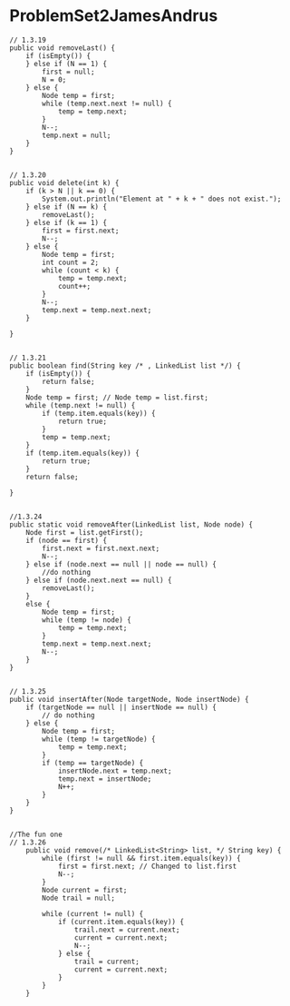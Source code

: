 # ProblemSet2JamesAndrus


	// 1.3.19
	public void removeLast() {
		if (isEmpty()) {
		} else if (N == 1) {
			first = null;
			N = 0;
		} else {
			Node temp = first;
			while (temp.next.next != null) {
				temp = temp.next;
			}
			N--;
			temp.next = null;
		}
	}
	
	
	// 1.3.20
	public void delete(int k) {
		if (k > N || k == 0) {
			System.out.println("Element at " + k + " does not exist.");
		} else if (N == k) {
			removeLast();
		} else if (k == 1) {
			first = first.next;
			N--;
		} else {
			Node temp = first;
			int count = 2;
			while (count < k) {
				temp = temp.next;
				count++;
			}
			N--;
			temp.next = temp.next.next;
		}

	}
	
	
	// 1.3.21
	public boolean find(String key /* , LinkedList list */) {
		if (isEmpty()) {
			return false;
		}
		Node temp = first; // Node temp = list.first;
		while (temp.next != null) {
			if (temp.item.equals(key)) {
				return true;
			}
			temp = temp.next;
		}
		if (temp.item.equals(key)) {
			return true;
		}
		return false;

	}
	
	
	//1.3.24
	public static void removeAfter(LinkedList list, Node node) {
		Node first = list.getFirst();
		if (node == first) {
			first.next = first.next.next;
			N--;
		} else if (node.next == null || node == null) {
			//do nothing
		} else if (node.next.next == null) {
			removeLast();
		}
		else {
			Node temp = first;
			while (temp != node) {
				temp = temp.next;
			}
			temp.next = temp.next.next;
			N--;
		}
	}
	
	
	// 1.3.25
	public void insertAfter(Node targetNode, Node insertNode) {
		if (targetNode == null || insertNode == null) {
			// do nothing
		} else {
			Node temp = first;
			while (temp != targetNode) {
				temp = temp.next;
			}
			if (temp == targetNode) {
				insertNode.next = temp.next;
				temp.next = insertNode;
				N++;
			}
		}
	}
	
	
	//The fun one
	// 1.3.26
		public void remove(/* LinkedList<String> list, */ String key) {
			while (first != null && first.item.equals(key)) {
				first = first.next; // Changed to list.first
				N--;
			}
			Node current = first;
			Node trail = null;

			while (current != null) {
				if (current.item.equals(key)) {
					trail.next = current.next;
					current = current.next;
					N--;
				} else {
					trail = current;
					current = current.next;
				}
			}
		}
